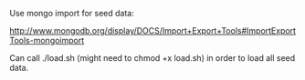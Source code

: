 Use mongo import for seed data:

http://www.mongodb.org/display/DOCS/Import+Export+Tools#ImportExportTools-mongoimport

Can call ./load.sh (might need to chmod +x load.sh) in order to load all seed data.

